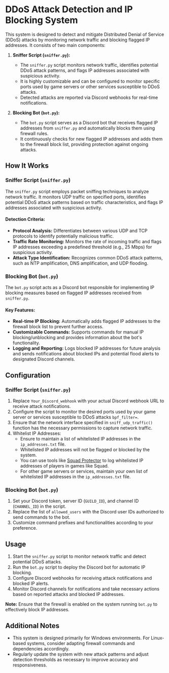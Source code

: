 # DDoS Attack Detection and IP Blocking System

This system is designed to detect and mitigate Distributed Denial of Service (DDoS) attacks by monitoring network traffic and blocking flagged IP addresses. It consists of two main components:

1. **Sniffer Script (`sniffer.py`):**
    - The `sniffer.py` script monitors network traffic, identifies potential DDoS attack patterns, and flags IP addresses associated with suspicious activity.
    - It is highly customizable and can be configured to monitor specific ports used by game servers or other services susceptible to DDoS attacks.
    - Detected attacks are reported via Discord webhooks for real-time notifications.

2. **Blocking Bot (`bot.py`):**
    - The `bot.py` script serves as a Discord bot that receives flagged IP addresses from `sniffer.py` and automatically blocks them using firewall rules.
    - It continuously checks for new flagged IP addresses and adds them to the firewall block list, providing protection against ongoing attacks.

## How It Works

### Sniffer Script (`sniffer.py`)

The `sniffer.py` script employs packet sniffing techniques to analyze network traffic. It monitors UDP traffic on specified ports, identifies potential DDoS attack patterns based on traffic characteristics, and flags IP addresses associated with suspicious activity.

#### Detection Criteria:
- **Protocol Analysis:** Differentiates between various UDP and TCP protocols to identify potentially malicious traffic.
- **Traffic Rate Monitoring:** Monitors the rate of incoming traffic and flags IP addresses exceeding a predefined threshold (e.g., 25 Mbps) for suspicious activity.
- **Attack Type Identification:** Recognizes common DDoS attack patterns, such as NTP amplification, DNS amplification, and UDP flooding.

### Blocking Bot (`bot.py`)

The `bot.py` script acts as a Discord bot responsible for implementing IP blocking measures based on flagged IP addresses received from `sniffer.py`.

#### Key Features:
- **Real-time IP Blocking:** Automatically adds flagged IP addresses to the firewall block list to prevent further access.
- **Customizable Commands:** Supports commands for manual IP blocking/unblocking and provides information about the bot's functionality.
- **Logging and Reporting:** Logs blocked IP addresses for future analysis and sends notifications about blocked IPs and potential flood alerts to designated Discord channels.

## Configuration

### Sniffer Script (`sniffer.py`)
1. Replace `Your_Discord_webhook` with your actual Discord webhook URL to receive attack notifications.
2. Configure the script to monitor the desired ports used by your game server or services susceptible to DDoS attacks `bpf_filter=`.
3. Ensure that the network interface specified in `sniff_udp_traffic()` function has the necessary permissions to capture network traffic.
4. Whitelist IP Addresses:
    - Ensure to maintain a list of whitelisted IP addresses in the `ip_addresses.txt` file.
    - Whitelisted IP addresses will not be flagged or blocked by the system.
    - You can use tools like [Squad Protector](https://github.com/Cloud9OS/Squad-Protector) to log whitelisted IP addresses of players in games like Squad.
    - For other game servers or services, maintain your own list of whitelisted IP addresses in the `ip_addresses.txt` file.

### Blocking Bot (`bot.py`)
1. Set your Discord token, server ID (`GUILD_ID`), and channel ID (`CHANNEL_ID`) in the script.
2. Replace the list of `allowed_users` with the Discord user IDs authorized to send commands to the bot.
3. Customize command prefixes and functionalities according to your preference.

## Usage

1. Start the `sniffer.py` script to monitor network traffic and detect potential DDoS attacks.
2. Run the `bot.py` script to deploy the Discord bot for automatic IP blocking.
3. Configure Discord webhooks for receiving attack notifications and blocked IP alerts.
4. Monitor Discord channels for notifications and take necessary actions based on reported attacks and blocked IP addresses.

**Note:** Ensure that the firewall is enabled on the system running `bot.py` to effectively block IP addresses.

## Additional Notes

- This system is designed primarily for Windows environments. For Linux-based systems, consider adapting firewall commands and dependencies accordingly.
- Regularly update the system with new attack patterns and adjust detection thresholds as necessary to improve accuracy and responsiveness.
